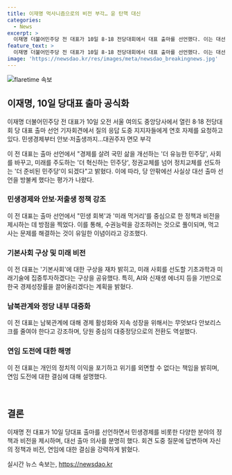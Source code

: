 ```yaml
---
title: 이재명 먹사니즘으로의 비전 부각… 윤 탄핵 대신
categories:
  - News
excerpt: >
  이재명 더불어민주당 전 대표가 10일 8·18 전당대회에서 대표 출마를 선언했다. 이는 대선 출마로 풀이되는 상황 속에서 민생경제부터 안보·저출생 문제까지 종합적으로 대책 제시하며 주목 받고 있다. 또한, 이 전 대표는 이번 출마를 통해 정치적 책임을 다할 것을 다짐하며, 정책과 비전을 강조하여 사람들의 기대를 모으고 있다. 2024 대선을 앞둔 정치권에 새로운 활력을 불어넣을 가능성을 보여주고 있다.
feature_text: >
  이재명 더불어민주당 전 대표가 10일 8·18 전당대회에서 대표 출마를 선언했다. 이는 대선 출마로 풀이되는 상황 속에서 민생경제부터 안보·저출생 문제까지 종합적으로 대책 제시하며 주목 받고 있다. 또한, 이 전 대표는 이번 출마를 통해 정치적 책임을 다할 것을 다짐하며, 정책과 비전을 강조하여 사람들의 기대를 모으고 있다. 2024 대선을 앞둔 정치권에 새로운 활력을 불어넣을 가능성을 보여주고 있다.
image: 'https://newsdao.kr/res/images/meta/newsdao_breakingnews.jpg'
---
```


<p><img src="https://newsdao.kr/res/images/meta/newsdao_breakingnews.jpg" alt="flaretime 속보" /></p>

<h2 data-ke-size="size26">이재명, 10일 당대표 출마 공식화</h2>

<p data-ke-size="size16">이재명 더불어민주당 전 대표가 10일 오전 서울 여의도 중앙당사에서 열린 8·18 전당대회 당 대표 출마 선언 기자회견에서 질의 응답 도중 지지자들에게 연호 자제를 요청하고 있다. 민생경제부터 안보·저출생까지…대권주자 면모 부각</p>

<p data-ke-size="size16">이 전 대표는 출마 선언에서 "경제를 살려 국민 삶을 개선하는 '더 유능한 민주당', 사회를 바꾸고, 미래를 주도하는 '더 혁신하는 민주당', 정권교체를 넘어 정치교체를 선도하는 '더 준비된 민주당'이 되겠다"고 밝혔다. 이에 따라, 당 안팎에선 사실상 대선 출마 선언을 방불케 했다는 평가가 나왔다.</p>

<h3 data-ke-size="size24">민생경제와 안보·저출생 정책 강조</h3>

<p data-ke-size="size16">이 전 대표는 출마 선언에서 "민생 회복'과 '미래 먹거리'를 중심으로 한 정책과 비전을 제시하는 데 방점을 찍었다. 이를 통해, 수권능력을 강조하려는 것으로 풀이되며, 먹고 사는 문제를 해결하는 것이 유일한 이념이라고 강조했다.</p>

<h3 data-ke-size="size24">기본사회 구상 및 미래 비전</h3>

<p data-ke-size="size16">이 전 대표는 '기본사회'에 대한 구상을 재차 밝히고, 미래 사회를 선도할 기초과학과 미래기술에 집중투자하겠다는 구상을 공유했다. 특히, AI와 신재생 에너지 등을 기반으로 한국 경제성장률을 끌어올리겠다는 계획을 밝혔다.</p>

<h3 data-ke-size="size24">남북관계와 정당 내부 대중화</h3>

<p data-ke-size="size16">이 전 대표는 남북관계에 대해 경제 활성화와 지속 성장을 위해서는 무엇보다 안보리스크를 줄여야 한다고 강조하며, 당원 중심의 대중정당으로의 전환도 역설했다.</p>

<h3 data-ke-size="size24">연임 도전에 대한 해명</h3>

<p data-ke-size="size16">이 전 대표는 개인의 정치적 이익을 포기하고 위기를 외면할 수 없다는 책임을 밝히며, 연임 도전에 대한 결심에 대해 설명했다.</p>

<p data-ke-size="size16">&nbsp;</p>

<h2 data-ke-size="size26">결론</h2>

<p data-ke-size="size16">이재명 전 대표가 10일 당대표 출마를 선언하면서 민생경제를 비롯한 다양한 분야의 정책과 비전을 제시하며, 대선 출마 의사를 분명히 했다. 회견 도중 질문에 답변하며 자신의 정책과 비전, 연임에 대한 결심을 강력하게 밝혔다.</p>
실시간 뉴스 속보는, <a href="https://newsdao.kr" rel="dofollow">https://newsdao.kr</a>


